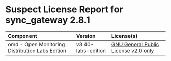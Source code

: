 
Suspect License Report for sync_gateway 2.8.1
=============================================

|Component|Version|License(s)|
| :--- | :--- | :--- |
|omd - Open Monitoring Distribution Labs Edition|v3.40-labs-edition|[GNU General Public License v2.0 only](../../license-data/0289ba34-8fe7-41db-82e0-49c28b9c2414.txt)|
